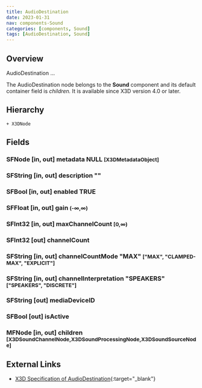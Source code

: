 ```yaml
---
title: AudioDestination
date: 2023-01-31
nav: components-Sound
categories: [components, Sound]
tags: [AudioDestination, Sound]
---
```

<style>
.post h3 {
   word-spacing: 0.2em;
}
</style>

## Overview

AudioDestination ...

The AudioDestination node belongs to the **Sound** component and its default container field is *children.* It is available since X3D version 4.0 or later.

## Hierarchy

```
+ X3DNode
```

## Fields

### SFNode [in, out] **metadata** NULL <small>[X3DMetadataObject]</small>

### SFString [in, out] **description** ""

### SFBool [in, out] **enabled** TRUE

### SFFloat [in, out] **gain** <small>(-∞,∞)</small>

### SFInt32 [in, out] **maxChannelCount** <small>[0,∞)</small>

### SFInt32 [out] **channelCount**

### SFString [in, out] **channelCountMode** "MAX" <small>["MAX", "CLAMPED-MAX", "EXPLICIT"]</small>

### SFString [in, out] **channelInterpretation** "SPEAKERS" <small>["SPEAKERS", "DISCRETE"]</small>

### SFString [out] **mediaDeviceID**

### SFBool [out] **isActive**

### MFNode [in, out] **children** <small>[X3DSoundChannelNode,X3DSoundProcessingNode,X3DSoundSourceNode]</small>

## External Links

- [X3D Specification of AudioDestination](https://www.web3d.org/documents/specifications/19775-1/V4.0/Part01/components/sound.html#AudioDestination){:target="_blank"}
